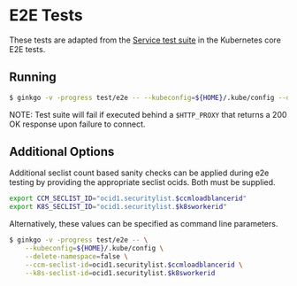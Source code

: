 # E2E Tests

These tests are adapted from the [Service test suite][1] in the Kubernetes core
E2E tests.

## Running

```bash
$ ginkgo -v -progress test/e2e -- --kubeconfig=${HOME}/.kube/config --delete-namespace=false
```

NOTE: Test suite will fail if executed behind a `$HTTP_PROXY` that returns a
200 OK response upon failure to connect.

## Additional Options

Additional seclist count based sanity checks can be applied during e2e testing 
by providing the appropriate seclist ocids. Both must be supplied.

```bash
export CCM_SECLIST_ID="ocid1.securitylist.$ccmloadblancerid"
export K8S_SECLIST_ID="ocid1.securitylist.$k8sworkerid"
```

Alternatively, these values can be specified as command line parameters.

```bash
$ ginkgo -v -progress test/e2e -- \
    --kubeconfig=${HOME}/.kube/config \
    --delete-namespace=false \
    --ccm-seclist-id=ocid1.securitylist.$ccmloadblancerid \
    --k8s-seclist-id=ocid1.securitylist.$k8sworkerid
```


[1]: https://github.com/kubernetes/kubernetes/blob/0cb15453dae92d8be66cf42e6c1b04e21a2d0fb6/test/e2e/network/service.go
